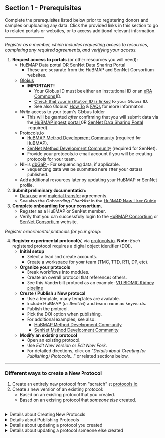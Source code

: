 ## Section 1 - Prerequisites
Complete the prerequisites listed below prior to registering donors and samples or uploading any data.
Click the provided links in this section to go to related portals or websites, or to access additional relevant information.
<hr style="width:25%; text-align:center">

_Register as a member, which includes requesting access to resources, completing any required agreements, and verifying your access._
  1. **Request access to portals** (or other resources you will need):
     - <a href="http://portal.hubmapconsortium.org">HuBMAP Data portal</a> OR <a href="http://data.sennetconsortium.org">SenNet Data Sharing Portal</a>
       - These are separate from the HuBMAP and SenNet Consortium websites.
     - <a href="https://www.globus.org/">Globus</a>
       - **IMPORTANT!**
           - Your Globus ID must be either an institutional ID or an <a href="https://www.era.nih.gov/"> eRA Commons </a> ID.
           - <a href="https://docs.globus.org/how-to/link-to-existing/">Check that your institution ID is linked</a> to your Globus ID.
           - See also Globus' <a href="https://docs.globus.org/how-to/">How To</a> & <a href="https://docs.globus.org/faq/">FAQs</a> for more information.
     - _Write_ access to your team's Globus folder
       - This will be granted <em>after</em> confirming that you will submit data via the<a href="http://ingest.hubmapconsortium.org/"> HuBMAP ingest portal </a> OR <a href="http://data.sennetconsortium.org">SenNet Data Sharing Portal </a> (required).
     - <a href="http://protocols.io">Protocols.io</a>
       - <a href="https://www.protocols.io/workspaces/human-biomolecular-atlas-program-hubmap-method-development">HuBMAP Method Development Community</a> (required for HuBMAP).
       - <a href="https://www.protocols.io/workspaces/cellular-senescence-network-sennet-method-develo">SenNet Method Development Community</a> (required for SenNet).
       - Provide your protocols.io email account if you will be creating protocols for your team.
     - NIH's <a href="https://dbgap.ncbi.nlm.nih.gov/aa/wga.cgi?page=login">dbGaP </a>- For sequencing data, if applicable.
         - Sequencing data will be submitted here after your data is published.
     - Add additional resources later by updating your HuBMAP or SenNet profile.
  2. **Submit preliminary documentation:**
     - <a href="https://hubmapconsortium.org/wp-content/uploads/2020/06/DUA_FINAL_2020_02_03_for_Signature.pdf">Data use</a> and <a href="https://hubmapconsortium.org/wp-content/uploads/2020/08/MTA.pdf">material transfer</a> agreements.
     - See also the <em>Onboarding Checklist</em> in the <a href="https://docs.google.com/document/d/1ew6erXdwt38b8reiiH38NUeab4TD5ot-nv59M444j0Y/edit#heading=h.ym9gyx39h7t3">HuBMAP New User Guide</a>.
  3. **Complete onboarding for your consortium.**
      - Register as a HuBMAP or SenNet member.
      - Verify that you can successfully login to the <a href="https://hubmapconsortium.org/"> HuBMAP Consortium</a> or <a href="https://sennetconsortium.org/"> SenNet Consortium</a> website.

  _Register experimental protocols for your group:_
        
  4. **Register experimental protocol(s)** via <a href="https://www.protocols.io/welcome">protocols.io</a>. **Note:** _Each_ registered protocol requires a digital object identifier (DOI).
     - **Initial setup**
         - Select a lead and create accounts.
         - Create a workspace for your team (TMC, TTD, RTI, DP, etc).
      - **Organize your protocols**
          - Break workflows into modules.
          - Create an overall protocol that references others.
          - See this Vanderbilt protocol as an example: <a href="https://dx.doi.org/10.17504/protocols.io.bfskjncw">VU BIOMIC Kidney pipeline</a>
      - **Create / Publish a New protocol**
          - Use a template, many templates are available.
          - Include HuBMAP (or SenNet) and team name as keywords.
          - Publish the protocol.
          - Pick the DOI option when publishing.
          - For additional examples, see also:
            - <a href="https://www.protocols.io/workspaces/human-biomolecular-atlas-program-hubmap-method-development">HuBMAP Method Development Community</a>
            - <a href="https://www.protocols.io/workspaces/cellular-senescence-network-sennet-method-develo">SenNet Method Development Community</a>
       - **Modify an existing protocol**
          - Open an existing protocol.
          - Use _Edit New Version_ or _Edit New Fork_.
          - For detailed directions, click on _"Details about Creating (or Publishing) Protocols..."_ or related sections below.

<hr> 
  
### Different ways to create a New Protocol

1. Create an entirely new protocol from "scratch" at [protocols.io](http://protocols.io/).
2. Create a new version of an existing protocol:
    - Based on an existing protocol that you created.
    - Based on an existing protocol that _someone else_ created.
  
<br />
<details>
<summary>Details about Creating New Protocols</summary>

<h3 id="Create-New-Protocol">Creating an entirely new protocol (from "scratch"):</h3>

1. **Log into protocols.io** Using your protocols.io login registered with your consortium.
2. **Select your Workspace:**
   - Click the HuBMAP icon for the HuBMAP Workspace
   - Click the SenNet icon for the SenNet Workspace
   - If you do not see your icon you have not been added to the group - Contact your helpdesk for assistance.
3. **Click the NEW + button** at the top and select **New protocol**.
4. **Select a template option:**
   - There are several template options for a protocol.
   - The option selected determines the tool widgets shown on the right.
5. **Rename the protocol** from “untitled protocol” to something more descriptive so the protocol saves properly.
6. **Fill in the Details:** A series of tabs displays under the protocol title: (_Description, Guidelines..., Materials, etc._)
   - Fill in information for all tabs shown
   - Under _Description > Keywords_ enter your consortium and group (TMC, etc.)
7. **Publishing** - When you are satisfied that the protocol is complete...
   - Select **MORE > Publish**
   - Publishing is a multistep process (see below).

**IMPORTANT:** Once published, a protocol cannot be deleted or edited, only versioned.
</details>

<details>
<summary>Details about Publishing Protocols</summary>

### Publishing your new protocol:

1. **Publish type** - select **With DOI**. <br> **IMPORTANT:** HuBMAP and SenNet protocols MUST be assigned a DOI.
    - This is required to register a donor (or source) and samples.
    - This is required to submit assay metadata to the HIVE or CODCC.
2. **Set authors** - Multiple authors may be added in order of importance.
   - You can drag-and-drop authors to reorder.
3. **Status** - Select _Working, In Development,_ or _Other_.
4. **Research study** - Select _Research_ (most likely) or _Non-Research_.
5. **Add workspaces** - _Show_ and _Share_ the protocol on the HuBMAP (or SenNet) Workspace.
   - You can also show or share the protocol on any other workspace, if desired.
6. **Publish** - Publish the protocol.
</details>

<details>

<summary>Details about updating a protocol you created</summary>

### Revise a Protocol you created previously

1. **Navigate to the protocol** on [protocols.io](http://protocols.io/).
   - Click on the protocol to select it.
2. Select **New Version > Create New Version > Edit New Version**.
3. **Re-publish** - Make any changes needed and republish the protocol.
   - The process is virtually identical to the <a href="https://github.com/hubmapconsortium/data_submission_guide/edit/main/Section1.md/#Create-New-Protocol">Create a new Protocol</a> process.
</details>

<details>

<summary>Details about updating a protocol someone else created</summary>

### Create a new protocol based on someone else's Protocol 

1. **Navigate to the protocol** on [protocols.io](http://protocols.io/).
   - Click on the protocol to select it.
2. Select **Copy/Fork > Make a Fork**
   - Select where to store the copied protocol
   - Select **Edit New Fork**
3. **Re-publish** - Make any changes needed and republish the protocol.
   - The process is virtually identical to the <a href="https://github.com/hubmapconsortium/data_submission_guide/edit/main/Section1.md/#Create-New-Protocol">Create a new Protocol</a> process.
  
</details>
